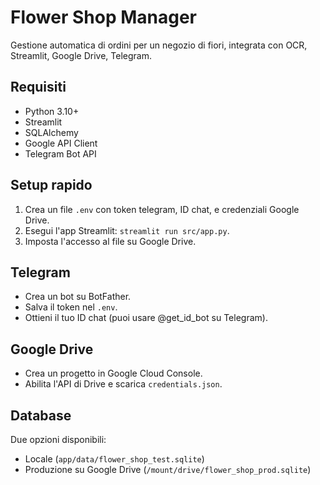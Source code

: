 # Flower Shop Manager

Gestione automatica di ordini per un negozio di fiori, integrata con OCR, Streamlit, Google Drive, Telegram.

## Requisiti
- Python 3.10+
- Streamlit
- SQLAlchemy
- Google API Client
- Telegram Bot API

## Setup rapido
1. Crea un file `.env` con token telegram, ID chat, e credenziali Google Drive.
2. Esegui l'app Streamlit: `streamlit run src/app.py`.
3. Imposta l'accesso al file su Google Drive.

## Telegram
- Crea un bot su BotFather.
- Salva il token nel `.env`.
- Ottieni il tuo ID chat (puoi usare @get_id_bot su Telegram).

## Google Drive
- Crea un progetto in Google Cloud Console.
- Abilita l'API di Drive e scarica `credentials.json`.

## Database
Due opzioni disponibili:
- Locale (`app/data/flower_shop_test.sqlite`)
- Produzione su Google Drive (`/mount/drive/flower_shop_prod.sqlite`)